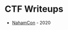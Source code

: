 # CTF Writeups

* [NahamCon](https://github.com/S-Rajkumar/CTF-writeups/tree/master/NahamCon_CTF_June_2020) - 2020

